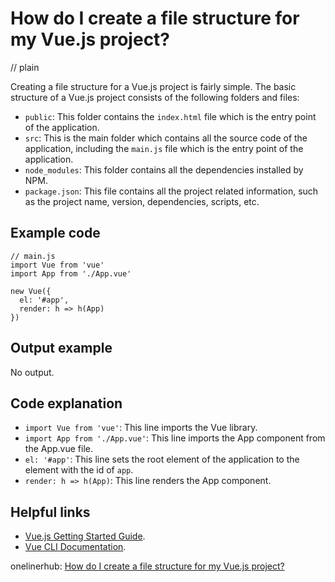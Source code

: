 # How do I create a file structure for my Vue.js project?
// plain

Creating a file structure for a Vue.js project is fairly simple. The basic structure of a Vue.js project consists of the following folders and files:

- `public`: This folder contains the `index.html` file which is the entry point of the application.
- `src`: This is the main folder which contains all the source code of the application, including the `main.js` file which is the entry point of the application.
- `node_modules`: This folder contains all the dependencies installed by NPM.
- `package.json`: This file contains all the project related information, such as the project name, version, dependencies, scripts, etc.

## Example code

```
// main.js
import Vue from 'vue'
import App from './App.vue'

new Vue({
  el: '#app',
  render: h => h(App)
})
```

## Output example
 No output.

## Code explanation

- `import Vue from 'vue'`: This line imports the Vue library.
- `import App from './App.vue'`: This line imports the App component from the App.vue file.
- `el: '#app'`: This line sets the root element of the application to the element with the id of `app`.
- `render: h => h(App)`: This line renders the App component.

## Helpful links
- [Vue.js Getting Started Guide](https://vuejs.org/v2/guide/).
- [Vue CLI Documentation](https://cli.vuejs.org/).

onelinerhub: [How do I create a file structure for my Vue.js project?](https://onelinerhub.com/vue.js/how-do-i-create-a-file-structure-for-my-vue-js-project)